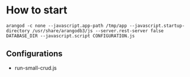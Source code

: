 # How to start

    arangod -c none --javascript.app-path /tmp/app --javascript.startup-directory /usr/share/arangodb3/js --server.rest-server false DATABASE_DIR --javascript.script CONFIGURATION.js

## Configurations

- run-small-crud.js
